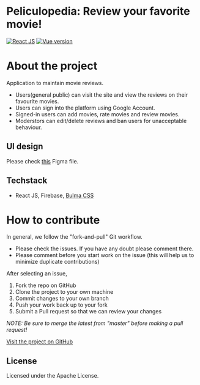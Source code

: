 
# Peliculopedia: Review your favorite movie! 

[![React JS](https://img.shields.io/badge/React-20232A?style=for-the-badge&logo=react&logoColor=61DAFB)]()
[![Vue version](https://img.shields.io/badge/Licence-MIT-orange)]()

# About the project
Application to maintain movie reviews.
- Users(general public) can visit the site and view the reviews on their favourite movies.
- Users can sign into the platform using Google Account.
- Signed-in users can add movies, rate movies and review movies.
- Moderstors can edit/delete reviews and ban users for unacceptable behaviour. 


## UI design
Please check [this](https://www.figma.com/file/dfY62OsKwSo27Zqz3eVGCI/Peliculopedia?node-id=0%3A1) Figma file. 

## Techstack
- React JS, Firebase, [Bulma CSS](https://bulma.io/documentation/)

# How to contribute
In general, we follow the "fork-and-pull" Git workflow. 
- Please check the issues. If you have any doubt please comment there.
- Please comment before you start work on the issue (this will help us to minimize duplicate contributions)

After selecting an issue,

1. Fork the repo on GitHub
2. Clone the project to your own machine
3. Commit changes to your own branch
4. Push your work back up to your fork
5. Submit a Pull request so that we can review your changes <br>

_NOTE: Be sure to merge the latest from "master" before making a pull request!_

[Visit the project on GitHub](https://github.com/GitHubExperts-LK/peliculopedia.git)

## License

Licensed under the Apache License.
 
